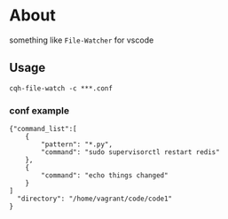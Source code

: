 # About

something like `File-Watcher` for vscode


## Usage

`cqh-file-watch -c ***.conf`

### conf example

```
{"command_list":[
    {
        "pattern": "*.py",
        "command": "sudo supervisorctl restart redis"
    },
    {
        "command": "echo things changed"
    }
]
  "directory": "/home/vagrant/code/code1"
}

```